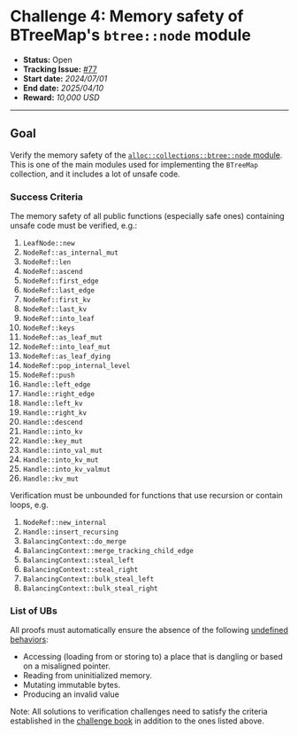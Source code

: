 # Challenge 4: Memory safety of BTreeMap's `btree::node` module

- **Status:** Open
- **Tracking Issue:** [#77](https://github.com/model-checking/verify-rust-std/issues/77)
- **Start date:** *2024/07/01*
- **End date:** *2025/04/10*
- **Reward:** *10,000 USD*

-------------------


## Goal

Verify the memory safety of the [`alloc::collections::btree::node` module](https://github.com/rust-lang/rust/blob/c290e9de32e8ba6a673ef125fde40eadd395d170/library/alloc/src/collections/btree/node.rs).
This is one of the main modules used for implementing the `BTreeMap` collection, and it includes a lot of unsafe code.

### Success Criteria

The memory safety of all public functions (especially safe ones) containing unsafe code must be verified, e.g.:

1. `LeafNode::new`
1. `NodeRef::as_internal_mut`
1. `NodeRef::len`
1. `NodeRef::ascend`
1. `NodeRef::first_edge`
1. `NodeRef::last_edge`
1. `NodeRef::first_kv`
1. `NodeRef::last_kv`
1. `NodeRef::into_leaf`
1. `NodeRef::keys`
1. `NodeRef::as_leaf_mut`
1. `NodeRef::into_leaf_mut`
1. `NodeRef::as_leaf_dying`
1. `NodeRef::pop_internal_level`
1. `NodeRef::push`
1. `Handle::left_edge`
1. `Handle::right_edge`
1. `Handle::left_kv`
1. `Handle::right_kv`
1. `Handle::descend`
1. `Handle::into_kv`
1. `Handle::key_mut`
1. `Handle::into_val_mut`
1. `Handle::into_kv_mut`
1. `Handle::into_kv_valmut`
1. `Handle::kv_mut`

Verification must be unbounded for functions that use recursion or contain loops, e.g.

1. `NodeRef::new_internal`
1. `Handle::insert_recursing`
1. `BalancingContext::do_merge`
1. `BalancingContext::merge_tracking_child_edge`
1. `BalancingContext::steal_left`
1. `BalancingContext::steal_right`
1. `BalancingContext::bulk_steal_left`
1. `BalancingContext::bulk_steal_right`

### List of UBs

All proofs must automatically ensure the absence of the following [undefined behaviors](https://github.com/rust-lang/reference/blob/142b2ed77d33f37a9973772bd95e6144ed9dce43/src/behavior-considered-undefined.md):

* Accessing (loading from or storing to) a place that is dangling or based on a misaligned pointer.
* Reading from uninitialized memory.
* Mutating immutable bytes.
* Producing an invalid value

Note: All solutions to verification challenges need to satisfy the criteria established in the [challenge book](../general-rules.md)
in addition to the ones listed above.
